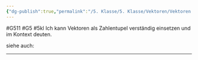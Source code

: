 ```yaml
---
{"dg-publish":true,"permalink":"/5. Klasse/5. Klasse/Vektoren/Vektoren als Zahlentupel/"}
---
```


#G511 #G5 #5kl
Ich kann Vektoren als Zahlentupel verständig einsetzen und im Kontext deuten.

siehe auch:
___

